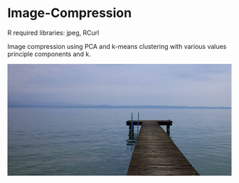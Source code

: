 # Image-Compression

R required libraries: jpeg, RCurl

Image compression using PCA and k-means clustering with various values principle components and k.

![original](\original.jpeg)

